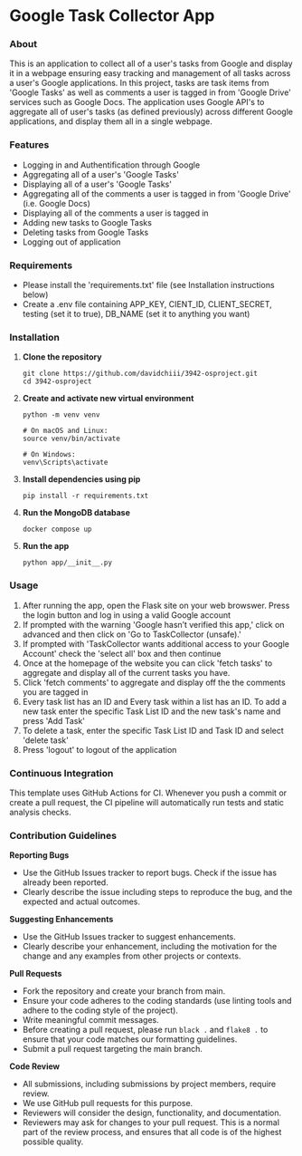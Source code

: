 # Google Task Collector App
### About
This is an application to collect all of a user's tasks from Google and display it in a webpage ensuring easy tracking and management of all tasks across a user's Google applications. In this project, tasks are task items from 'Google Tasks' as well as comments a user is tagged in from 'Google Drive' services such as Google Docs. The application uses Google API's to aggregate all of user's tasks (as defined previously) across different Google applications, and display them all in a single webpage. 

### Features
- Logging in and Authentification through Google
- Aggregating all of a user's 'Google Tasks'
- Displaying all of a user's 'Google Tasks'
- Aggregating all of the comments a user is tagged in from 'Google Drive' (i.e. Google Docs)
- Displaying all of the comments a user is tagged in
- Adding new tasks to Google Tasks
- Deleting tasks from Google Tasks
- Logging out of application

### Requirements
- Please install the 'requirements.txt' file (see Installation instructions below)
- Create a .env file containing APP_KEY, CIENT_ID, CLIENT_SECRET, testing (set it to true), DB_NAME (set it to anything you want)

### Installation
1. **Clone the repository**
   ```
   git clone https://github.com/davidchiii/3942-osproject.git
   cd 3942-osproject
   ```
3. **Create and activate new virtual environment**
   ```
   python -m venv venv

   # On macOS and Linux:
   source venv/bin/activate

   # On Windows:
   venv\Scripts\activate
   ```
4. **Install dependencies using pip**
   ```
   pip install -r requirements.txt
   ```
5. **Run the MongoDB database**
   ```
   docker compose up
   ```
5. **Run the app**
   ```
   python app/__init__.py
   ```

### Usage
1. After running the app, open the Flask site on your web browswer. Press the login button and log in using a valid Google account
2. If prompted with the warning 'Google hasn’t verified this app,' click on advanced and then click on 'Go to TaskCollector (unsafe).'
3. If prompted with 'TaskCollector wants additional access to your Google Account' check the 'select all' box and then continue
4. Once at the homepage of the website you can click 'fetch tasks' to aggregate and display all of the current tasks you have.
5. Click 'fetch comments' to aggregate and display off the the comments you are tagged in
6. Every task list has an ID and Every task within a list has an ID. To add a new task enter the specific Task List ID and the new task's name and press 'Add Task'
7. To delete a task, enter the specific Task List ID and Task ID and select 'delete task'
8. Press 'logout' to logout of the application

### Continuous Integration
This template uses GitHub Actions for CI. Whenever you push a commit or create a pull request, the CI pipeline will automatically run tests and static analysis checks.

### Contribution Guidelines
**Reporting Bugs**
- Use the GitHub Issues tracker to report bugs. Check if the issue has already been reported.
- Clearly describe the issue including steps to reproduce the bug, and the expected and actual outcomes.

**Suggesting Enhancements**
- Use the GitHub Issues tracker to suggest enhancements.
- Clearly describe your enhancement, including the motivation for the change and any examples from other projects or contexts.

**Pull Requests**
- Fork the repository and create your branch from main.
- Ensure your code adheres to the coding standards (use linting tools and adhere to the coding style of the project).
- Write meaningful commit messages.
- Before creating a pull request, please run ```black .``` and ```flake8 .``` to ensure that your code matches our formatting guidelines.
- Submit a pull request targeting the main branch.

**Code Review**
- All submissions, including submissions by project members, require review.
- We use GitHub pull requests for this purpose.
- Reviewers will consider the design, functionality, and documentation.
- Reviewers may ask for changes to your pull request. This is a normal part of the review process, and ensures that all code is of the highest possible quality.
